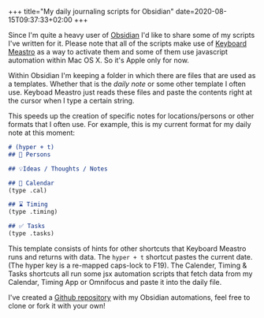 +++
title="My daily journaling scripts for Obsidian"
date=2020-08-15T09:37:33+02:00
+++

Since I'm quite a heavy user of [Obsidian](https://obsidian.md) I'd like to share some of my scripts I've written for it. Please note that all of the scripts make use of [Keyboard Meastro](https://www.keyboardmaestro.com/main/) as a way to activate them and some of them use javascript automation within Mac OS X. So it's Apple only for now.

Within Obsidian I'm keeping a folder in which there are files that are used as a templates. Whether that is the *daily note* or some other template I often use. Keyboad Meastro just reads these files and paste the contents right at the cursor when I type a certain string. 

This speeds up the creation of specific notes for locations/persons or other formats that I often use. For example, this is my current format for my daily note at this moment:

```markdown
# (hyper + t)
## 👥 Persons 

## 💡Ideas / Thoughts / Notes

## 📅 Calendar
(type .cal)

## ⌛️ Timing
(type .timing)

## ✅ Tasks
(type .tasks)

```

This template consists of hints for other shortcuts that Keyboard Meastro runs and returns with data. The `hyper + t` shortcut pastes the current date. (The hyper key is a re-mapped caps-lock to F19). The Calender, Timing & Tasks shortcuts all run some jsx automation scripts that fetch data from my Calendar, Timing App or Omnifocus and paste it into the daily file. 

I've created a [Github repository](https://github.com/jplattel/obsidian-scripts) with my Obsidian automations, feel free to clone or fork it with your own! 